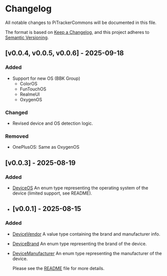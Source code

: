 # Changelog

All notable changes to PiTrackerCommons will be documented in this file.

The format is based on [Keep a Changelog](https://keepachangelog.com/en/1.0.0/),
and this project adheres to [Semantic Versioning](https://semver.org/spec/v2.0.0.html).

## [v0.0.4, v0.0.5, v0.0.6] - 2025-09-18

### Added

- Support for new OS (BBK Group)
    - ColorOS
    - FunTouchOS
    - RealmeUI
    - OxygenOS

### Changed

- Revised device and OS detection logic.

### Removed

- OnePlusOS: Same as OxygenOS

## [v0.0.3] - 2025-08-19

### Added

- [DeviceOS](devicedetect/src/main/java/com/ragibn5/devicedetect/DeviceOS.kt)
  An enum type representing the operating system of the device (limited support, see README).

- ## [v0.0.1] - 2025-08-15

### Added

- [DeviceVendor](devicedetect/src/main/java/com/ragibn5/devicedetect/DeviceVendor.kt)
  A value type containing the brand and manufacturer info.
- [DeviceBrand](devicedetect/src/main/java/com/ragibn5/devicedetect/DeviceBrand.kt)
  An enum type representing the brand of the device.
- [DeviceManufacturer](devicedetect/src/main/java/com/ragibn5/devicedetect/DeviceManufacturer.kt)
  An enum type representing the manufacturer of the device.

  Please see the [README](README.md) file for more details.
